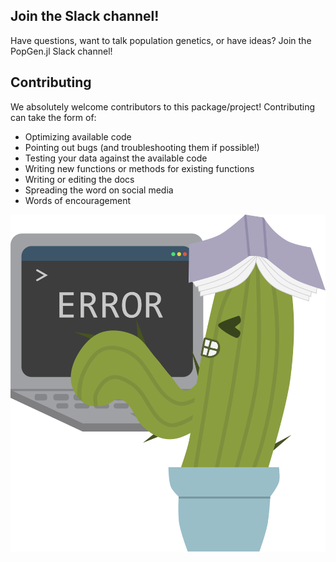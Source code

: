 ## Join the Slack channel!
Have questions, want to talk population genetics, or have ideas? Join the PopGen.jl Slack channel!

<div id="CommunityInviter"></div>
<script>
  window.CommunityInviterAsyncInit = function () {
    CommunityInviter.init({
      app_url:'join',
      team_id:'popgenjl'
   })
  };
  (function(d, s, id){
    var js, fjs = d.getElementsByTagName(s)[0];
    if (d.getElementById(id)) {return;}
    js = d.createElement(s); js.id = id;
    js.src = "https://communityinviter.com/js/communityinviter.js";
    fjs.parentNode.insertBefore(js, fjs);
  }(document, 'script', 'Community_Inviter'));
</script>


## Contributing
We absolutely welcome contributors to this package/project! Contributing can take the form of:

- Optimizing available code
- Pointing out bugs (and troubleshooting them if possible!)
- Testing your data against the available code
- Writing new functions or methods for existing functions
- Writing or editing the docs
- Spreading the word on social media
- Words of encouragement
                                   
![error_cactus](img/terminal_cactus.png)